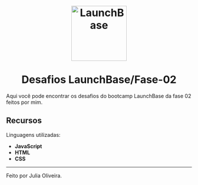 <h1 align="center">
<br>
  <img src="https://camo.githubusercontent.com/268b1344409fac98c4eeda520482b6910c4ddcba/68747470733a2f2f73746f726167652e676f6f676c65617069732e636f6d2f676f6c64656e2d77696e642f626f6f7463616d702d6c61756e6368626173652f6c6f676f2e706e67" alt="LaunchBase" width="150">
<br>
<br>
Desafios LaunchBase/Fase-02
</h1>

<p>Aqui você pode encontrar os desafios do bootcamp LaunchBase da fase 02 feitos por mim.</p>

## Recursos
[//]: # (Add the features of your project here:)
Linguagens utilizadas:

- **JavaScript**
- **HTML**
- **CSS**
<hr />

Feito por Julia Oliveira.
